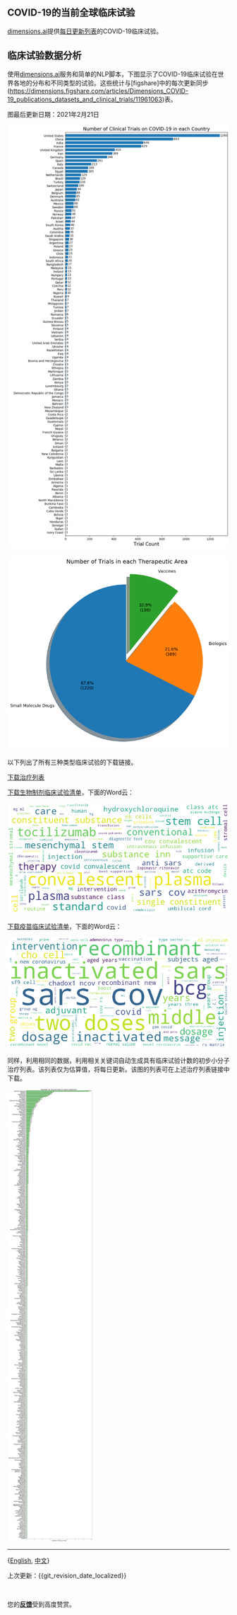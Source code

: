 ## COVID-19的当前全球临床试验


[dimensions.ai](https://dimensions.ai)提供[每日更新列表](https://dimensions.figshare.com/articles/Dimensions_COVID-19_publications_datasets_and_clinical_trials/11961063)的COVID-19临床试验。


## 临床试验数据分析


使用[dimensions.ai](https://dimensions.ai)服务和简单的NLP脚本，下图显示了COVID-19临床试验在世界各地的分布和不同类型的试验。这些统计与[figshare]中的每次更新同步(https://dimensions.figshare.com/articles/Dimensions_COVID-19_publications_datasets_and_clinical_trials/11961063)表。


图最后更新日期：2021年2月21日


![国家](file/figure_countries.png)


![类型_/_试验](file/figure_types.png)


以下列出了所有三种类型临床试验的下载链接。


[下载治疗列表](file/druglist.csv)


[下载生物制剂临床试验清单](file/ct_biologics.csv)，下面的Word云：


![生物制剂云](file/biologics_cloud.png)


[下载疫苗临床试验清单](file/ct_vaccine.csv)，下面的Word云：


![疫苗云](file/vaccine_cloud.png)




同样，利用相同的数据，利用相关关键词自动生成具有临床试验计数的初步小分子治疗列表。该列表仅为估算值，将每日更新。该图的列表可在上述治疗列表链接中下载。


![therapeutics_trials](file/figure_drugs_treatment.png)






---


{[English](https://ghddi-ailab.github.io/Targeting2019-nCoV/clinical/), [中文](https://ghddi-ailab.github.io/Targeting2019-nCoV/CN_clinical/)}


上次更新：{{git_revision_date_localized}}


<br>




您的[**反馈**](https://github.com/GHDDI-AILab/Targeting2019-nCoV/issues)受到高度赞赏。
